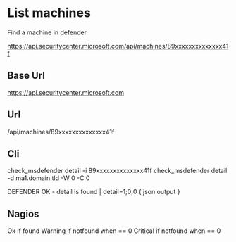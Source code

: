 # List machines

Find a machine in defender

https://api.securitycenter.microsoft.com/api/machines/89xxxxxxxxxxxxxx41f

## Base Url
https://api.securitycenter.microsoft.com

## Url
/api/machines/89xxxxxxxxxxxxxx41f


## Cli

check_msdefender detail -i 89xxxxxxxxxxxxxx41f
check_msdefender detail -d ma1.domain.tld -W 0 -C 0

DEFENDER OK - detail is found | detail=1;0;0
{
    json output
}

## Nagios

Ok if found
Warning if notfound when <warning> == 0
Critical if notfound when <critical> == 0


